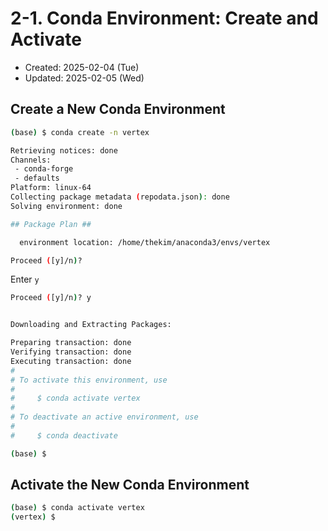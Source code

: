 # 2-1. Conda Environment: Create and Activate
* Created: 2025-02-04 (Tue)
* Updated: 2025-02-05 (Wed)

## Create a New Conda Environment

```bash
(base) $ conda create -n vertex
```
```bash
Retrieving notices: done
Channels:
 - conda-forge
 - defaults
Platform: linux-64
Collecting package metadata (repodata.json): done
Solving environment: done

## Package Plan ##

  environment location: /home/thekim/anaconda3/envs/vertex

Proceed ([y]/n)?
```

Enter `y`

```bash
Proceed ([y]/n)? y


Downloading and Extracting Packages:

Preparing transaction: done
Verifying transaction: done
Executing transaction: done
#
# To activate this environment, use
#
#     $ conda activate vertex
#
# To deactivate an active environment, use
#
#     $ conda deactivate

(base) $
```

## Activate the New Conda Environment

```bash
(base) $ conda activate vertex
(vertex) $
```
